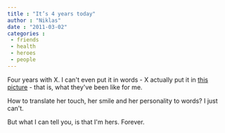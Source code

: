 ```yaml
---
title : "It’s 4 years today"
author : "Niklas"
date : "2011-03-02"
categories : 
 - friends
 - health
 - heroes
 - people
---
```


Four years with X. I can't even put it in words - X actually put it in [this picture](http://cyndamoore.wordpress.com/2011/03/02/march-2nd-2011-4-years-with-my-niklas) - that is, what they've been like for me.

How to translate her touch, her smile and her personality to words? I just can't.

But what I can tell you, is that I'm hers. Forever.
